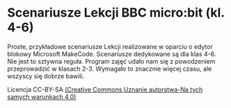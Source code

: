 # Scenariusze Lekcji BBC micro:bit (kl. 4-6)

Proste, przykładowe scenariusze Lekcji realizowane w oparciu o edytor blokowy Microsoft MakeCode. Scenariusze dedykowane są dla klas 4-6. Nie jest to sztywna reguła. Program zajęć udało nam się z powodzeniem przeprowadzić w klasach 2-3. Wymagało to znacznie więcej czasu, ale wszyscy się dobrze bawili.

Licencja CC-BY-SA [(Creative Commons Uznanie autorstwa-Na tych samych warunkach 4.0)](https://creativecommons.org/licenses/by-sa/4.0/legalcode.pl)
